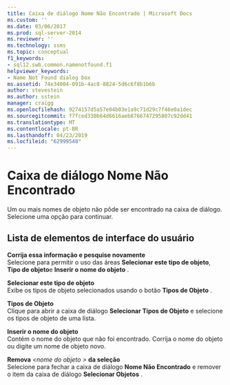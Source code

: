 ```yaml
---
title: Caixa de diálogo Nome Não Encontrado | Microsoft Docs
ms.custom: ''
ms.date: 03/06/2017
ms.prod: sql-server-2014
ms.reviewer: ''
ms.technology: ssms
ms.topic: conceptual
f1_keywords:
- sql12.swb.common.namenotfound.f1
helpviewer_keywords:
- Name Not Found dialog box
ms.assetid: 74e34004-091b-4ac8-8824-5d6c6f8b1b6b
author: stevestein
ms.author: sstein
manager: craigg
ms.openlocfilehash: 9274157d5a57e04b03e1a9c71d29c7f46e0a1dec
ms.sourcegitcommit: f7fced330b64d6616aeb8766747295807c92dd41
ms.translationtype: MT
ms.contentlocale: pt-BR
ms.lasthandoff: 04/23/2019
ms.locfileid: "62999548"
---
```

# <a name="name-not-found-dialog-box"></a>Caixa de diálogo Nome Não Encontrado
  Um ou mais nomes de objeto não pôde ser encontrado na caixa de diálogo. Selecione uma opção para continuar.  
  
## <a name="uielement-list"></a>Lista de elementos de interface do usuário  
 **Corrija essa informação e pesquise novamente**  
 Selecione para permitir o uso das áreas **Selecionar este tipo de objeto**, **Tipo de objeto**e **Inserir o nome do objeto** .  
  
 **Selecionar este tipo de objeto**  
 Exibe os tipos de objeto selecionados usando o botão **Tipos de Objeto** .  
  
 **Tipos de Objeto**  
 Clique para abrir a caixa de diálogo **Selecionar Tipos de Objeto** e selecione os tipos de objeto de uma lista.  
  
 **Inserir o nome do objeto**  
 Contém o nome do objeto que não foi encontrado. Corrija o nome do objeto ou digite um nome de objeto novo.  
  
 **Remova** *\<nome do objeto >* **da seleção**  
 Selecione para fechar a caixa de diálogo **Nome Não Encontrado** e remover o item da caixa de diálogo **Selecionar Objetos** .  
  
  
